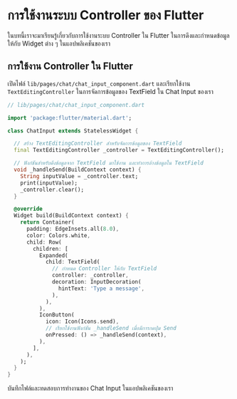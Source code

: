 
# การใช้งานระบบ Controller ของ Flutter

ในบทนี้เราจะมาเรียนรู้เกี่ยวกับการใช้งานระบบ Controller ใน Flutter ในการดึงและกำหนดข้อมูลให้กับ Widget ต่าง ๆ ในแอปพลิเคชันของเรา

## การใช้งาน Controller ใน Flutter

เปิดไฟล์ `lib/pages/chat/chat_input_component.dart` และเรียกใช้งาน `TextEditingController` ในการจัดการข้อมูลของ TextField ใน Chat Input ของเรา

```dart
// lib/pages/chat/chat_input_component.dart

import 'package:flutter/material.dart';

class ChatInput extends StatelessWidget {

  // สร้าง TextEditingController สำหรับจัดการข้อมูลของ TextField
  final TextEditingController _controller = TextEditingController();

  // ฟังก์ชันสำหรับดึงข้อมูลจาก TextField มาใช้งาน และทำการล้างข้อมูลใน TextField
  void _handleSend(BuildContext context) {
    String inputValue = _controller.text;
    print(inputValue); 
    _controller.clear(); 
  }

  @override
  Widget build(BuildContext context) {
    return Container(
      padding: EdgeInsets.all(8.0),
      color: Colors.white,
      child: Row(
        children: [
          Expanded(
            child: TextField(
              // กำหนด Controller ให้กับ TextField
              controller: _controller,
              decoration: InputDecoration(
                hintText: 'Type a message',
              ),
            ),
          ),
          IconButton(
            icon: Icon(Icons.send),
            // เรียกใช้งานฟังก์ชัน _handleSend เมื่อมีการกดปุ่ม Send
            onPressed: () => _handleSend(context),
          ),
        ],
      ),
    );
  }
}

```

บันทึกไฟล์และทดสอบการทำงานของ Chat Input ในแอปพลิเคชันของเรา